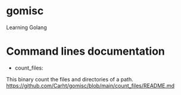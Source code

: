 # gomisc
Learning Golang

# Command lines documentation

* count_files: 

This binary count the files and directories of a path.
https://github.com/Carht/gomisc/blob/main/count_files/README.md
